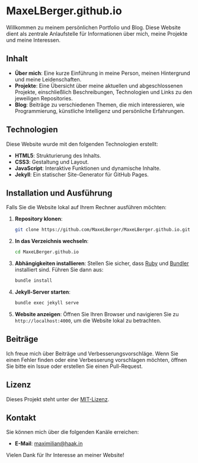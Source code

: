 # MaxeLBerger.github.io

Willkommen zu meinem persönlichen Portfolio und Blog. Diese Website dient als zentrale Anlaufstelle für Informationen über mich, meine Projekte und meine Interessen.

## Inhalt

- **Über mich**: Eine kurze Einführung in meine Person, meinen Hintergrund und meine Leidenschaften.
- **Projekte**: Eine Übersicht über meine aktuellen und abgeschlossenen Projekte, einschließlich Beschreibungen, Technologien und Links zu den jeweiligen Repositories.
- **Blog**: Beiträge zu verschiedenen Themen, die mich interessieren, wie Programmierung, künstliche Intelligenz und persönliche Erfahrungen.

## Technologien

Diese Website wurde mit den folgenden Technologien erstellt:

- **HTML5**: Strukturierung des Inhalts.
- **CSS3**: Gestaltung und Layout.
- **JavaScript**: Interaktive Funktionen und dynamische Inhalte.
- **Jekyll**: Ein statischer Site-Generator für GitHub Pages.

## Installation und Ausführung

Falls Sie die Website lokal auf Ihrem Rechner ausführen möchten:

1. **Repository klonen**:
   ```bash
   git clone https://github.com/MaxeLBerger/MaxeLBerger.github.io.git
   ```
2. **In das Verzeichnis wechseln**:
   ```bash
   cd MaxeLBerger.github.io
   ```
3. **Abhängigkeiten installieren**:
   Stellen Sie sicher, dass [Ruby](https://www.ruby-lang.org/) und [Bundler](https://bundler.io/) installiert sind. Führen Sie dann aus:
   ```bash
   bundle install
   ```
4. **Jekyll-Server starten**:
   ```bash
   bundle exec jekyll serve
   ```
5. **Website anzeigen**:
   Öffnen Sie Ihren Browser und navigieren Sie zu `http://localhost:4000`, um die Website lokal zu betrachten.

## Beiträge

Ich freue mich über Beiträge und Verbesserungsvorschläge. Wenn Sie einen Fehler finden oder eine Verbesserung vorschlagen möchten, öffnen Sie bitte ein Issue oder erstellen Sie einen Pull-Request.

## Lizenz

Dieses Projekt steht unter der [MIT-Lizenz](LICENSE).

## Kontakt

Sie können mich über die folgenden Kanäle erreichen:

- **E-Mail**: [maximilian@haak.in](mailto:maximilian@haak.in)

Vielen Dank für Ihr Interesse an meiner Website!

